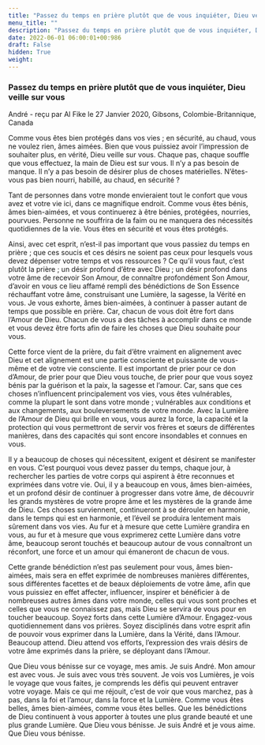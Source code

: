 ```yaml
---
title: "Passez du temps en prière plutôt que de vous inquiéter, Dieu veille sur vous"
menu_title: ""
description: "Passez du temps en prière plutôt que de vous inquiéter, Dieu veille sur vous"
date: 2022-06-01 06:00:01+00:986
draft: False
hidden: True
weight:
---
```

### Passez du temps en prière plutôt que de vous inquiéter, Dieu veille sur vous

André - reçu par Al Fike le 27 Janvier 2020, Gibsons, Colombie-Britannique, Canada

Comme vous êtes bien protégés dans vos vies ; en sécurité, au chaud, vous ne voulez rien, âmes aimées. Bien que vous puissiez avoir l’impression de souhaiter plus, en vérité, Dieu veille sur vous. Chaque pas, chaque souffle que vous effectuez, la main de Dieu est sur vous. Il n’y a pas besoin de manque. Il n’y a pas besoin de désirer plus de choses matérielles. N’êtes-vous pas bien nourri, habillé, au chaud, en sécurité ?

Tant de personnes dans votre monde envieraient tout le confort que vous avez et votre vie ici, dans ce magnifique endroit. Comme vous êtes bénis, âmes bien-aimées, et vous continuerez à être bénies, protégées, nourries, pourvues. Personne ne souffrira de la faim ou ne manquera des nécessités quotidiennes de la vie. Vous êtes en sécurité et vous êtes protégés.

Ainsi, avec cet esprit, n’est-il pas important que vous passiez du temps en prière ; que ces soucis et ces désirs ne soient pas ceux pour lesquels vous devez dépenser votre temps et vos ressources ? Ce qu’il vous faut, c’est plutôt la prière ; un désir profond d’être avec Dieu ; un désir profond dans votre âme de recevoir Son Amour, de connaître profondément Son Amour, d’avoir en vous ce lieu affamé rempli des bénédictions de Son Essence réchauffant votre âme, construisant une Lumière, la sagesse, la Vérité en vous. Je vous exhorte, âmes bien-aimées, à continuer à passer autant de temps que possible en prière. Car, chacun de vous doit être fort dans l’Amour de Dieu. Chacun de vous a des tâches à accomplir dans ce monde et vous devez être forts afin de faire les choses que Dieu souhaite pour vous.

Cette force vient de la prière, du fait d’être vraiment en alignement avec Dieu et cet alignement est une partie consciente et puissante de vous-même et de votre vie consciente. Il est important de prier pour ce don d’Amour, de prier pour que Dieu vous touche, de prier pour que vous soyez bénis par la guérison et la paix, la sagesse et l’amour. Car, sans que ces choses n’influencent principalement vos vies, vous êtes vulnérables, comme la plupart le sont dans votre monde ; vulnérables aux conditions et aux changements, aux bouleversements de votre monde. Avec la Lumière de l’Amour de Dieu qui brille en vous, vous aurez la force, la capacité et la protection qui vous permettront de servir vos frères et sœurs de différentes manières, dans des capacités qui sont encore insondables et connues en vous.

Il y a beaucoup de choses qui nécessitent, exigent et désirent se manifester en vous. C’est pourquoi vous devez passer du temps, chaque jour, à rechercher les parties de votre corps qui aspirent à être reconnues et exprimées dans votre vie. Oui, il y a beaucoup en vous, âmes bien-aimées, et un profond désir de continuer à progresser dans votre âme, de découvrir les grands mystères de votre propre âme et les mystères de la grande âme de Dieu. Ces choses surviennent, continueront à se dérouler en harmonie, dans le temps qui est en harmonie, et l’éveil se produira lentement mais sûrement dans vos vies. Au fur et à mesure que cette Lumière grandira en vous, au fur et à mesure que vous exprimerez cette Lumière dans votre âme, beaucoup seront touchés et beaucoup autour de vous connaîtront un réconfort, une force et un amour qui émaneront de chacun de vous.

Cette grande bénédiction n’est pas seulement pour vous, âmes bien-aimées, mais sera en effet exprimée de nombreuses manières différentes, sous différentes facettes et de beaux déploiements de votre âme, afin que vous puissiez en effet affecter, influencer, inspirer et bénéficier à de nombreuses autres âmes dans votre monde, celles qui vous sont proches et celles que vous ne connaissez pas, mais Dieu se servira de vous pour en toucher beaucoup. Soyez forts dans cette Lumière d’Amour. Engagez-vous quotidiennement dans vos prières. Soyez disciplinés dans votre esprit afin de pouvoir vous exprimer dans la Lumière, dans la Vérité, dans l’Amour. Beaucoup attend. Dieu attend vos efforts, l’expression des vrais désirs de votre âme exprimés dans la prière, se déployant dans l’Amour.

Que Dieu vous bénisse sur ce voyage, mes amis. Je suis André. Mon amour est avec vous. Je suis avec vous très souvent. Je vois vos Lumières, je vois le voyage que vous faites, je comprends les défis qui peuvent entraver votre voyage. Mais ce qui me réjouit, c’est de voir que vous marchez, pas à pas, dans la foi et l’amour, dans la force et la Lumière. Comme vous êtes belles, âmes bien-aimées, comme vous êtes belles. Que les bénédictions de Dieu continuent à vous apporter à toutes une plus grande beauté et une plus grande Lumière. Que Dieu vous bénisse. Je suis André et je vous aime. Que Dieu vous bénisse.
